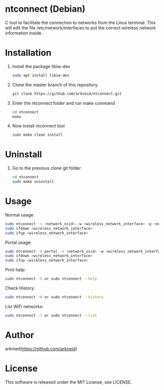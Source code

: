# ntconnect (Debian)
C tool to facilitate the connection to networks from the Linux terminal.
This will edit the file /etc/network/interfaces to put the correct wireless network information inside.

# Installation
<ol>
<li>Install the package libiw-dev</li>

```bash
sudo apt install libiw-dev
```
<li>Clone the master branch of this repository</li>
	
```bash
git clone https://github.com/arkneid/ntconnect.git
```
<li>Enter the ntconnect folder and run make command</li>

```bash
cd ntconnect
make
```
<li>Now install ntconnect tool</li>	

```bash
sudo make clean install
```
</ol>

# Uninstall
<ol>
<li>Go to the previous clone git folder</li>

```bash
cd ntconnect
sudo make uninstall
```
</ol>

# Usage
Normal usage:

```bash
sudo ntconnect -s <network_ssid> -w <wireless_network_interface> -p <network_password>
sudo ifdown <wireless_network_interface>
sudo ifup <wireless_network_interface>
```

Portal usage:

```bash
sudo ntconnect -m portal -s <network_ssid> -w <wireless_network_interface>
sudo ifdown <wireless_network_interface>
sudo ifup <wireless_network_interface>
```

Print help:

```bash
sudo ntconnect -h or sudo ntconnect --help
```

Check History:
```bash
sudo ntconnect -H or sudo ntconnect --history
```

List WiFi networks:
```bash
sudo ntconnect -l or sudo ntconnect --list
```

# Author
arknied(https://github.com/arkneid)

# License
This software is released under the MIT License, see LICENSE.
